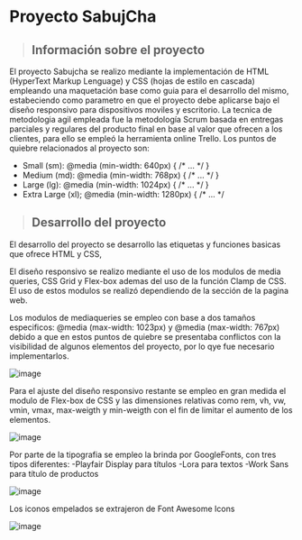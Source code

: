 # Proyecto SabujCha

> ## Información sobre el proyecto

El proyecto Sabujcha se realizo mediante la implementación de HTML (HyperText Markup Lenguage) y CSS (hojas de estilo en cascada) empleando una maquetación base como guia para el desarrollo del mismo, estabeciendo como parametro en que el proyecto debe aplicarse bajo el diseño responsivo para dispositivos moviles y escritorio. La tecnica de metodologia agil empleada fue la metodología Scrum basada en entregas parciales y regulares del producto final en base al valor que ofrecen a los clientes, para ello se empleó la herramienta online Trello. Los puntos de quiebre relacionados al proyecto son: 
- Small (sm): @media (min-width: 640px) { /* ... */ }  
- Medium (md): @media (min-width: 768px) { /* ... */ }  
- Large (lg): @media (min-width: 1024px) { /* ... */ }  
- Extra Large (xl); @media (min-width: 1280px) { /* ... */

> ## Desarrollo del proyecto

El desarrollo del proyecto se desarrollo las etiquetas y funciones basicas que ofrece HTML y CSS, 

El diseño responsivo se realizo mediante el uso de los modulos de media queries, CSS Grid y Flex-box ademas del uso de la función Clamp de CSS. El uso de estos modulos se realizó dependiendo de la sección de la pagina web.  

Los modulos de mediaqueries se empleo con base a dos tamaños especificos: @media (max-width: 1023px) y @media (max-width: 767px) debido a que en estos puntos de quiebre se presentaba conflictos con la visibilidad de algunos elementos del proyecto, por lo qye fue necesario implementarlos. 

![image](https://user-images.githubusercontent.com/92132152/197684977-02c6557c-9868-494b-ad53-665e85b4fd0b.png)

Para el ajuste del diseño responsivo restante se empleo en gran medida el modulo de Flex-box de CSS y las dimensiones relativas como rem, vh, vw, vmin, vmax, max-weigth y min-weigth con el fin de limitar el aumento de los elementos.

![image](https://user-images.githubusercontent.com/92132152/197685908-6d7eecf0-c27b-4304-9dd8-ada2f2b39afb.png)

Por parte de la tipografia se empleo la brinda por GoogleFonts, con tres tipos diferentes:
-Playfair Display para títulos
-Lora para textos
-Work Sans para título de productos

![image](https://user-images.githubusercontent.com/92132152/197686066-400122ec-5e9e-47fc-b915-e658e14cae3e.png)

Los iconos empelados se extrajeron de Font Awesome Icons

![image](https://user-images.githubusercontent.com/92132152/197686150-5ebf852a-db1c-4dcb-85a0-794a4f48206e.png)
